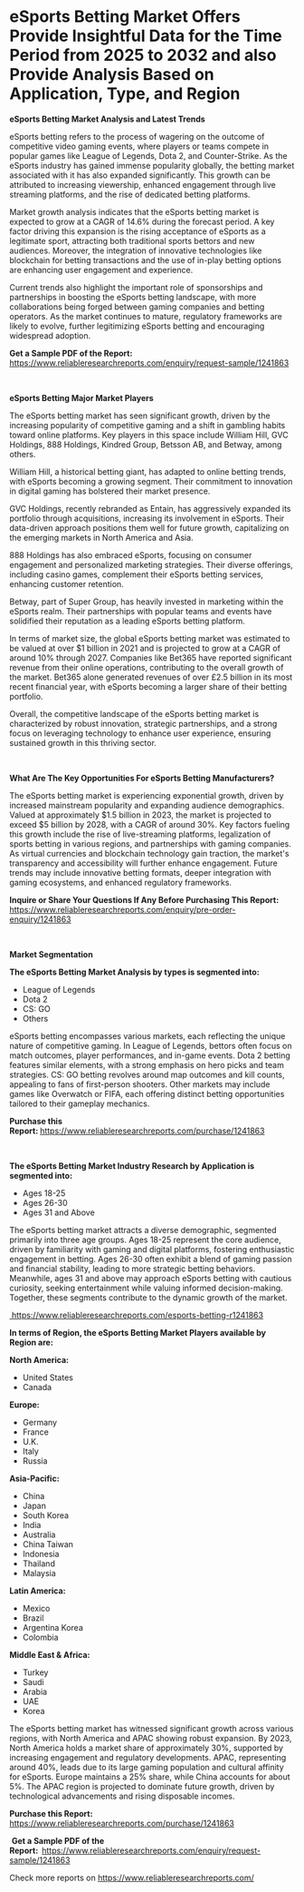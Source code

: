 <p><h1>eSports Betting Market Offers Provide Insightful Data for the Time Period from 2025 to 2032 and also Provide Analysis Based on Application, Type, and Region</h1></p><p><strong>eSports Betting Market Analysis and Latest Trends</strong></p>
<p><p>eSports betting refers to the process of wagering on the outcome of competitive video gaming events, where players or teams compete in popular games like League of Legends, Dota 2, and Counter-Strike. As the eSports industry has gained immense popularity globally, the betting market associated with it has also expanded significantly. This growth can be attributed to increasing viewership, enhanced engagement through live streaming platforms, and the rise of dedicated betting platforms.</p><p>Market growth analysis indicates that the eSports betting market is expected to grow at a CAGR of 14.6% during the forecast period. A key factor driving this expansion is the rising acceptance of eSports as a legitimate sport, attracting both traditional sports bettors and new audiences. Moreover, the integration of innovative technologies like blockchain for betting transactions and the use of in-play betting options are enhancing user engagement and experience. </p><p>Current trends also highlight the important role of sponsorships and partnerships in boosting the eSports betting landscape, with more collaborations being forged between gaming companies and betting operators. As the market continues to mature, regulatory frameworks are likely to evolve, further legitimizing eSports betting and encouraging widespread adoption.</p></p>
<p><strong>Get a Sample PDF of the Report:&nbsp;</strong> <a href="https://www.reliableresearchreports.com/enquiry/request-sample/1241863?utm_campaign=2040&utm_medium=2&utm_source=Github&utm_content=ia&utm_term=08022025&utm_id=esports-betting">https://www.reliableresearchreports.com/enquiry/request-sample/1241863</a></p>
<p>&nbsp;</p>
<p><strong>eSports Betting Major Market Players</strong></p>
<p><p>The eSports betting market has seen significant growth, driven by the increasing popularity of competitive gaming and a shift in gambling habits toward online platforms. Key players in this space include William Hill, GVC Holdings, 888 Holdings, Kindred Group, Betsson AB, and Betway, among others.</p><p>William Hill, a historical betting giant, has adapted to online betting trends, with eSports becoming a growing segment. Their commitment to innovation in digital gaming has bolstered their market presence.</p><p>GVC Holdings, recently rebranded as Entain, has aggressively expanded its portfolio through acquisitions, increasing its involvement in eSports. Their data-driven approach positions them well for future growth, capitalizing on the emerging markets in North America and Asia.</p><p>888 Holdings has also embraced eSports, focusing on consumer engagement and personalized marketing strategies. Their diverse offerings, including casino games, complement their eSports betting services, enhancing customer retention.</p><p>Betway, part of Super Group, has heavily invested in marketing within the eSports realm. Their partnerships with popular teams and events have solidified their reputation as a leading eSports betting platform.</p><p>In terms of market size, the global eSports betting market was estimated to be valued at over $1 billion in 2021 and is projected to grow at a CAGR of around 10% through 2027. Companies like Bet365 have reported significant revenue from their online operations, contributing to the overall growth of the market. Bet365 alone generated revenues of over £2.5 billion in its most recent financial year, with eSports becoming a larger share of their betting portfolio.</p><p>Overall, the competitive landscape of the eSports betting market is characterized by robust innovation, strategic partnerships, and a strong focus on leveraging technology to enhance user experience, ensuring sustained growth in this thriving sector.</p></p>
<p>&nbsp;</p>
<p><strong>What Are The Key Opportunities For eSports Betting Manufacturers?</strong></p>
<p><p>The eSports betting market is experiencing exponential growth, driven by increased mainstream popularity and expanding audience demographics. Valued at approximately $1.5 billion in 2023, the market is projected to exceed $5 billion by 2028, with a CAGR of around 30%. Key factors fueling this growth include the rise of live-streaming platforms, legalization of sports betting in various regions, and partnerships with gaming companies. As virtual currencies and blockchain technology gain traction, the market's transparency and accessibility will further enhance engagement. Future trends may include innovative betting formats, deeper integration with gaming ecosystems, and enhanced regulatory frameworks.</p></p>
<p><strong>Inquire or Share Your Questions If Any Before Purchasing This Report:</strong> <a href="https://www.reliableresearchreports.com/enquiry/pre-order-enquiry/1241863?utm_campaign=2040&utm_medium=2&utm_source=Github&utm_content=ia&utm_term=08022025&utm_id=esports-betting">https://www.reliableresearchreports.com/enquiry/pre-order-enquiry/1241863</a></p>
<p>&nbsp;</p>
<p><strong>Market Segmentation</strong></p>
<p><strong>The eSports Betting Market Analysis by types is segmented into:</strong></p>
<p><ul><li>League of Legends</li><li>Dota 2</li><li>CS: GO</li><li>Others</li></ul></p>
<p><p>eSports betting encompasses various markets, each reflecting the unique nature of competitive gaming. In League of Legends, bettors often focus on match outcomes, player performances, and in-game events. Dota 2 betting features similar elements, with a strong emphasis on hero picks and team strategies. CS: GO betting revolves around map outcomes and kill counts, appealing to fans of first-person shooters. Other markets may include games like Overwatch or FIFA, each offering distinct betting opportunities tailored to their gameplay mechanics.</p></p>
<p><strong>Purchase this Report:&nbsp;</strong><a href="https://www.reliableresearchreports.com/purchase/1241863?utm_campaign=2040&utm_medium=2&utm_source=Github&utm_content=ia&utm_term=08022025&utm_id=esports-betting">https://www.reliableresearchreports.com/purchase/1241863</a></p>
<p>&nbsp;</p>
<p><strong>The eSports Betting Market Industry Research by Application is segmented into:</strong></p>
<p><ul><li>Ages 18-25</li><li>Ages 26-30</li><li>Ages 31 and Above</li></ul></p>
<p><p>The eSports betting market attracts a diverse demographic, segmented primarily into three age groups. Ages 18-25 represent the core audience, driven by familiarity with gaming and digital platforms, fostering enthusiastic engagement in betting. Ages 26-30 often exhibit a blend of gaming passion and financial stability, leading to more strategic betting behaviors. Meanwhile, ages 31 and above may approach eSports betting with cautious curiosity, seeking entertainment while valuing informed decision-making. Together, these segments contribute to the dynamic growth of the market.</p></p>
<p><a href="https://www.reliableresearchreports.com/esports-betting-r1241863?utm_campaign=2040&utm_medium=2&utm_source=Github&utm_content=ia&utm_term=08022025&utm_id=esports-betting">&nbsp;https://www.reliableresearchreports.com/esports-betting-r1241863</a></p>
<p><strong>In terms of Region, the eSports Betting Market Players available by Region are:</strong></p>
<p>
    <p> <strong> North America: </strong>
        <ul>
            <li>United States</li>
            <li>Canada</li>
        </ul>
        </p> 
    <p> <strong> Europe: </strong>
        <ul>
            <li>Germany</li>
            <li>France</li>
            <li>U.K.</li>
            <li>Italy</li>
            <li>Russia</li>
        </ul>
        </p> 
    <p> <strong> Asia-Pacific: </strong>
        <ul>
            <li>China</li>
            <li>Japan</li>
            <li>South Korea</li>
            <li>India</li>
            <li>Australia</li>
            <li>China Taiwan</li>
            <li>Indonesia</li>
            <li>Thailand</li>
            <li>Malaysia</li>
        </ul>
        </p> 
    <p> <strong> Latin America: </strong>
        <ul>
            <li>Mexico</li>
            <li>Brazil</li>
            <li>Argentina Korea</li>
            <li>Colombia</li>
        </ul>
        </p> 
    <p> <strong> Middle East & Africa: </strong>
        <ul>
            <li>Turkey</li>
            <li>Saudi</li>
            <li>Arabia</li>
            <li>UAE</li>
            <li>Korea</li>
        </ul>
    </p>
    </p>
<p><p>The eSports betting market has witnessed significant growth across various regions, with North America and APAC showing robust expansion. By 2023, North America holds a market share of approximately 30%, supported by increasing engagement and regulatory developments. APAC, representing around 40%, leads due to its large gaming population and cultural affinity for eSports. Europe maintains a 25% share, while China accounts for about 5%. The APAC region is projected to dominate future growth, driven by technological advancements and rising disposable incomes.</p></p>
<p><strong>Purchase this Report: </strong><a href="https://www.reliableresearchreports.com/purchase/1241863?utm_campaign=2040&utm_medium=2&utm_source=Github&utm_content=ia&utm_term=08022025&utm_id=esports-betting">https://www.reliableresearchreports.com/purchase/1241863</a></p>
<p>&nbsp;<strong>Get a Sample PDF of the Report:&nbsp;&nbsp;</strong><a href="https://www.reliableresearchreports.com/enquiry/request-sample/1241863?utm_campaign=2040&utm_medium=2&utm_source=Github&utm_content=ia&utm_term=08022025&utm_id=esports-betting">https://www.reliableresearchreports.com/enquiry/request-sample/1241863</a></p>
<p><strong></strong></p>
<p>Check more reports on <a href="https://www.reliableresearchreports.com/?utm_campaign=2040&utm_medium=2&utm_source=Github&utm_content=ia&utm_term=08022025&utm_id=esports-betting">https://www.reliableresearchreports.com/</a></p>